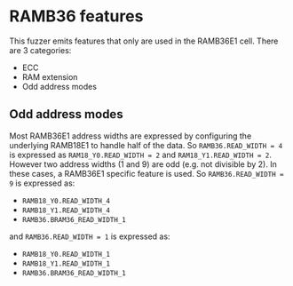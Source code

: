 RAMB36 features
===============

This fuzzer emits features that only are used in the RAMB36E1 cell.  There are
3 categories:

 - ECC
 - RAM extension
 - Odd address modes

Odd address modes
-----------------

Most RAMB36E1 address widths are expressed by configuring the underlying
RAMB18E1 to handle half of the data.  So `RAMB36.READ_WIDTH = 4` is
expressed as `RAM18_Y0.READ_WIDTH = 2` and `RAM18_Y1.READ_WIDTH = 2`.  However
two address widths (1 and 9) are odd (e.g. not divisible by 2).  In these
cases, a RAMB36E1 specific feature is used.  So `RAMB36.READ_WIDTH = 9` is
expressed as:

 - `RAMB18_Y0.READ_WIDTH_4`
 - `RAMB18_Y1.READ_WIDTH_4`
 - `RAMB36.BRAM36_READ_WIDTH_1`

and `RAMB36.READ_WIDTH = 1` is expressed as:

 - `RAMB18_Y0.READ_WIDTH_1`
 - `RAMB18_Y1.READ_WIDTH_1`
 - `RAMB36.BRAM36_READ_WIDTH_1`
